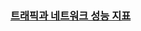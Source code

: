 ### [트래픽과 네트워크 성능 지표](https://www.inflearn.com/courses/lecture?courseId=335940&unitId=261907&subtitleLanguage=ko)